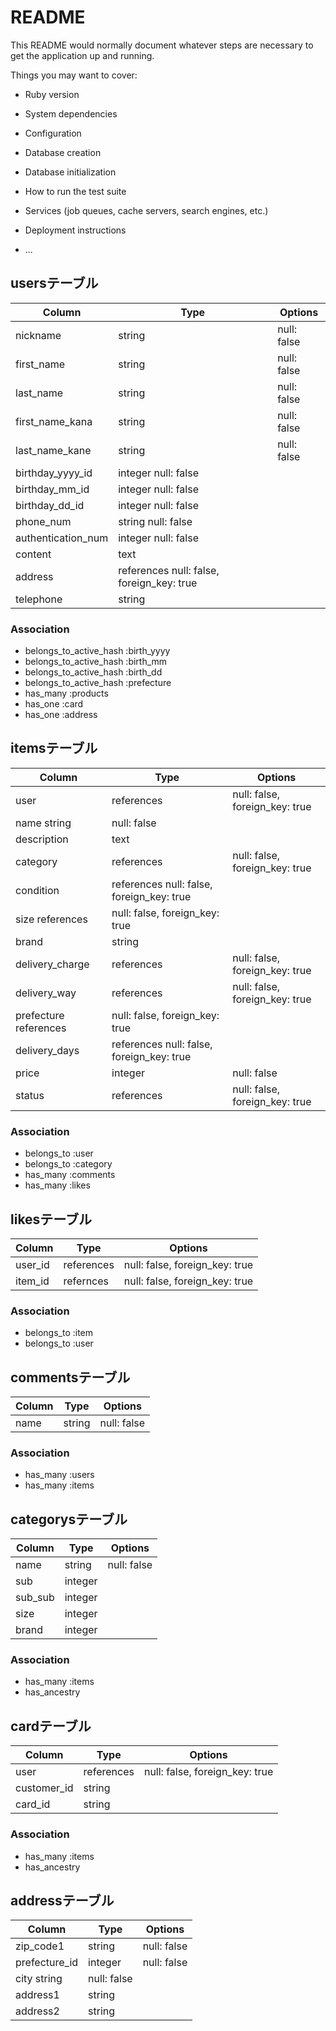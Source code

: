 # README

This README would normally document whatever steps are necessary to get the
application up and running.

Things you may want to cover:

* Ruby version

* System dependencies

* Configuration

* Database creation

* Database initialization

* How to run the test suite

* Services (job queues, cache servers, search engines, etc.)

* Deployment instructions

* ...


## usersテーブル
|Column|Type|Options|
|------|----|-------|
|nickname|string|null: false|
|first_name|string|null: false|
|last_name|string|null: false|
|first_name_kana|string|null: false|
|last_name_kane|string|null: false|
|birthday_yyyy_id|integer	null: false|
|birthday_mm_id|integer	null: false|
|birthday_dd_id|integer	null: false|
|phone_num|string	null: false|
|authentication_num|integer	null: false|
|content|text|
|address|references	null: false, foreign_key: true|
|telephone|string|
### Association
- belongs_to_active_hash :birth_yyyy
- belongs_to_active_hash :birth_mm
- belongs_to_active_hash :birth_dd
- belongs_to_active_hash :prefecture
- has_many :products
- has_one :card
- has_one :address

## itemsテーブル
|Column|Type|Options|
|------|----|-------|
|user|references|null: false, foreign_key: true|
|name	string|null: false|
|description|text|
|category|references|null: false, foreign_key: true|
|condition|references	null: false, foreign_key: true|
|size	references|null: false, foreign_key: true|
|brand|string|
|delivery_charge|references|null: false, foreign_key: true|
|delivery_way|references|null: false, foreign_key: true|
|prefecture	references|null: false, foreign_key: true|
|delivery_days|references	null: false, foreign_key: true|
|price|integer|null: false|
|status|references|null: false, foreign_key: true|
### Association
- belongs_to :user
- belongs_to :category
- has_many :comments
- has_many :likes


## likesテーブル
|Column|Type|Options|
|------|----|-------|
|user_id|references|null: false, foreign_key: true|
|item_id|refernces|null: false, foreign_key: true|

### Association
- belongs_to :item
- belongs_to :user


## commentsテーブル
|Column|Type|Options|
|------|----|-------|
|name|string|null: false|
### Association
- has_many :users
- has_many :items


## categorysテーブル
|Column|Type|Options|
|------|----|-------|
|name|string|null: false|
|sub|integer|
|sub_sub|integer|
|size|integer|
|brand|integer|
### Association
- has_many :items
- has_ancestry


## cardテーブル
|Column|Type|Options|
|------|----|-------|
|user|references|null: false, foreign_key: true|
|customer_id|string|
|card_id|string|
### Association
- has_many :items
- has_ancestry

## addressテーブル
|Column|Type|Options|
|------|----|-------|
|zip_code1|string|null: false|
|prefecture_id|integer|null: false|
|city	string|null: false|
|address1|string|
|address2|string|